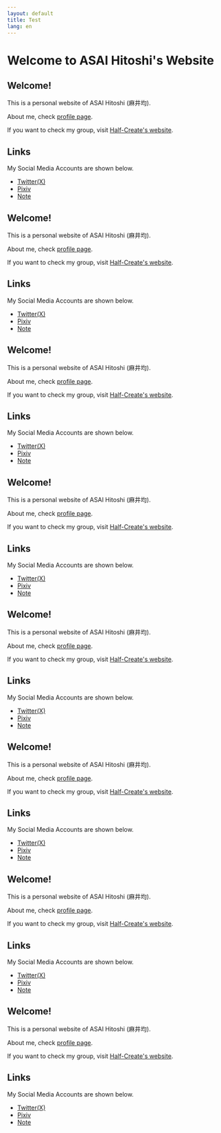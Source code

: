 ```yaml
---
layout: default
title: Test
lang: en
---
```


# Welcome to ASAI Hitoshi's Website

## Welcome!

This is a personal website of ASAI Hitoshi (麻井均).

About me, check [profile page](/profile).

If you want to check my group, visit [Half-Create's website](https://half-create.org).

## Links

My Social Media Accounts are shown below.

- [Twitter(X)](https://twitter.com/asainingen)
- [Pixiv](https://www.pixiv.net/users/70042496)
- [Note](https://note.com/asainingen)

## Welcome!

This is a personal website of ASAI Hitoshi (麻井均).

About me, check [profile page](/profile).

If you want to check my group, visit [Half-Create's website](https://half-create.org).

## Links

My Social Media Accounts are shown below.

- [Twitter(X)](https://twitter.com/asainingen)
- [Pixiv](https://www.pixiv.net/users/70042496)
- [Note](https://note.com/asainingen)

## Welcome!

This is a personal website of ASAI Hitoshi (麻井均).

About me, check [profile page](/profile).

If you want to check my group, visit [Half-Create's website](https://half-create.org).

## Links

My Social Media Accounts are shown below.

- [Twitter(X)](https://twitter.com/asainingen)
- [Pixiv](https://www.pixiv.net/users/70042496)
- [Note](https://note.com/asainingen)

## Welcome!

This is a personal website of ASAI Hitoshi (麻井均).

About me, check [profile page](/profile).

If you want to check my group, visit [Half-Create's website](https://half-create.org).

## Links

My Social Media Accounts are shown below.

- [Twitter(X)](https://twitter.com/asainingen)
- [Pixiv](https://www.pixiv.net/users/70042496)
- [Note](https://note.com/asainingen)

## Welcome!

This is a personal website of ASAI Hitoshi (麻井均).

About me, check [profile page](/profile).

If you want to check my group, visit [Half-Create's website](https://half-create.org).

## Links

My Social Media Accounts are shown below.

- [Twitter(X)](https://twitter.com/asainingen)
- [Pixiv](https://www.pixiv.net/users/70042496)
- [Note](https://note.com/asainingen)

## Welcome!

This is a personal website of ASAI Hitoshi (麻井均).

About me, check [profile page](/profile).

If you want to check my group, visit [Half-Create's website](https://half-create.org).

## Links

My Social Media Accounts are shown below.

- [Twitter(X)](https://twitter.com/asainingen)
- [Pixiv](https://www.pixiv.net/users/70042496)
- [Note](https://note.com/asainingen)

## Welcome!

This is a personal website of ASAI Hitoshi (麻井均).

About me, check [profile page](/profile).

If you want to check my group, visit [Half-Create's website](https://half-create.org).

## Links

My Social Media Accounts are shown below.

- [Twitter(X)](https://twitter.com/asainingen)
- [Pixiv](https://www.pixiv.net/users/70042496)
- [Note](https://note.com/asainingen)

## Welcome!

This is a personal website of ASAI Hitoshi (麻井均).

About me, check [profile page](/profile).

If you want to check my group, visit [Half-Create's website](https://half-create.org).

## Links

My Social Media Accounts are shown below.

- [Twitter(X)](https://twitter.com/asainingen)
- [Pixiv](https://www.pixiv.net/users/70042496)
- [Note](https://note.com/asainingen)

